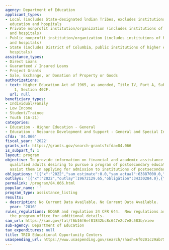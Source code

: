 ```yaml
---
agency: Department of Education
applicant_types:
- Local (includes State-designated lndian Tribes, excludes institutions of higher
  education and hospitals
- Private nonprofit institution/organization (includes institutions of higher education
  and hospitals)
- Public nonprofit institution/organization (includes institutions of higher education
  and hospitals)
- State (includes District of Columbia, public institutions of higher education and
  hospitals)
assistance_types:
- Direct Loans
- Guaranteed / Insured Loans
- Project Grants
- Sale, Exchange, or Donation of Property or Goods
authorizations:
- text: Higher Education Act of 1965, as amended, Title IV, Part A, Subpart 2, Chapter
    1, Section 402F.
  url: null
beneficiary_types:
- Individual/Family
- Low Income
- Student/Trainee
- Youth (16-21)
categories:
- Education - Higher Education - General
- Education - Resource Development and Support - General and Special Interest Organizations
cfda: '84.066'
fiscal_year: '2022'
grants_url: https://grants.gov/search-grants?cfda=84.066
is_subpart_f: 1
layout: program
objective: To provide information on financial and academic assistance available for
  qualified adults desiring to pursue a program of postsecondary education and to
  assist them in applying for admission to institutions of postsecondary education.
obligations: '[{"x":"2022","sam_estimate":0.0,"sam_actual":63887000.0,"usa_spending_actual":63190164.0},{"x":"2023","sam_estimate":66122000.0,"sam_actual":0.0,"usa_spending_actual":59214704.87},{"x":"2024","sam_estimate":66122000.0,"sam_actual":0.0,"usa_spending_actual":61101429.46}]'
outlays: '[{"x":"2022","outlay":19672129.65,"obligation":34330284.0},{"x":"2023","outlay":1118145.72,"obligation":1938765.0},{"x":"2024","outlay":0.0,"obligation":0.0}]'
permalink: /program/84.066.html
popular_name: ''
program_type: assistance_listing
results:
- description: No Current Data Available. No Current Data Available.
  year: '2016'
rules_regulations: EDGAR and regulation 34 CFR 644.  New regulations are under development.  Contact
  the program office for additional details.
sam_url: https://sam.gov/fal/f6b16f6ef81842bc8c647e2c7e8c583b/view
sub-agency: Department of Education
tax_expenditures: null
title: TRIO Educational Opportunity Centers
usaspending_url: https://www.usaspending.gov/search/?hash=6f0201c29ab7540049674e335184eca5
---
```

